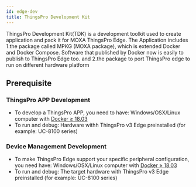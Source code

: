 ```yaml
---
id: edge-dev
title: ThingsPro Development Kit
---
```


ThingsPro Development Kit(TDK) is a development toolkit used to create application and pack it for MOXA ThingsPro Edge. The Application includes 1.the package called MPKG (MOXA package), which is extended Docker and Docker Compose. Software that published by Docker now is easily to publish to ThingsPro Edge too. and 2.the package to port ThingsPro edge to run on different hardware platform

## Prerequisite
### ThingsPro APP Development

- To develop a ThingsPro APP, you need to have:
    Windows/OSX/Linux computer with [Docker ≥ 18.03](https://docs.docker.com/install/)
- To run and debug:
    Hardware withh ThingsPro v3 Edge preinstalled (for example: UC-8100 series)

### Device Management Development
- To make ThingsPro Edge support your specific peripheral configuration, you need have:
    Windows/OSX/Linux computer with [Docker ≥ 18.03](https://docs.docker.com/install/)
- To run and debug:
    The target hardware with ThingsPro v3 Edge preinstalled (for example: UC-8100 series)

